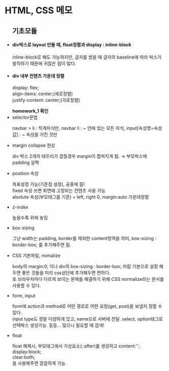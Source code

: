 <div>
  <h1> HTML, CSS 메모 </h1>
  <ul>
    <h2>기초모듈</h2>
    <li><h4>div박스로 layout 만들 때, float정렬과 display : inline-block</h4></li>
    <p> inline-block로 해도 가능하지만, 글자를 썼을 때 글자의 baseline에 따라 박스가 발작하기 때문에 귀찮은 점이 많다. </p>
    <li><h4>div 내부 컨텐츠 가운데 정렬</h4></li>
    <p>  display: flex;<br>
      align-items: center;(세로정렬)<br>
      justify-content: center;(가로정렬)</P>
  <strong>homework_1 확인 </strong>
  <li> selector문법</li>
  <p> navbar > li : 직계자식만, navbar li : ~ 안에 있는 모든 자식, input[속성명=속성값] : ~ 속성을 가진 것만</p>
  <li> margin collapse 현상 </li>
  <p> div 박스 2개의 테두리가 겹칠경우 margin이 합쳐지게 됨. → 부모박스에 padding 살짝 </p>
  <li> position 속성 </li>
  <p> 좌표설정 가능(기준점 설정), 공중에 뜸! <br>fixed 속성 쓰면 화면에 고정되는 컨텐츠 사용 가능<br> alsolute 속성(부모태그를 기준) + left, right 0, margin:auto 가운데정렬</p>
  <li> z-index </li>
  <p> 높을수록 위에 놓임 </p>
  <li> box-sizing </li>
  <p> 그냥 width는 padding, border를 제외한 content영역을 의미, box-sizing : border-box; 를 추가해주면 됨.<br><p>
  <li> CSS 기본파일, nomalize </li>
  <p> body의 margin:0; 이나 div의 box-sizing : border-box; 처럼 기본으로 설정 해두면 좋은 것들을 미리 css상단에 추가해두면 편하다. <br>
  또 브라우저마다 다르게 보이는 문제를 해결하기 위해 CSS normalize라는 문서를 사용할 수 있다. </p>
  <li> form, input </li>
  <p> form에 action과 method로 어떤 경로로 어떤 요청(get, post)을 보낼지 정할 수 있다.<br>
   input type도 정말 다양하게 있고, name으로 서버에 전달. select, option태그로 선택박스 생성가능. 등등... 많으니 필요할 때 검색! </p>
   <li> float </li>
   <p> float 해제시, 부모태그에서 가상요소(::after)를 생성하고 
   content:'';<br>
   display:block;<br>
   clear:both;<br>
   을 사용해주면 깔끔하게 가능. </p>

  </ul>
</div>

